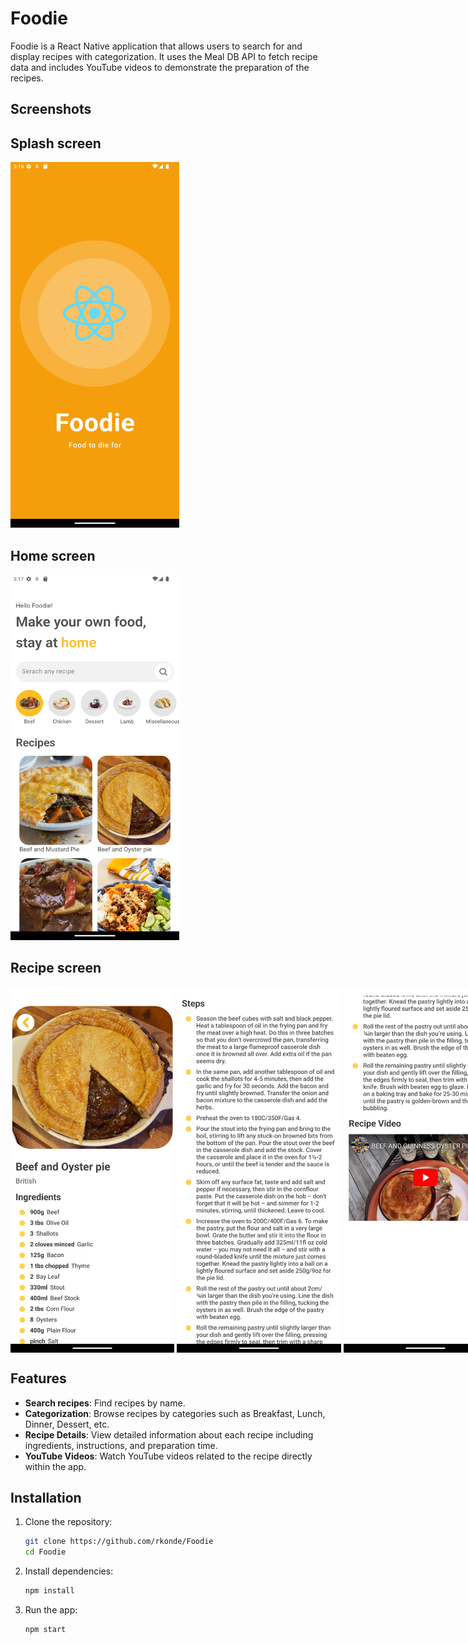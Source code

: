 # Foodie

Foodie is a React Native application that allows users to search for and display recipes with categorization.
It uses the Meal DB API to fetch recipe data and includes YouTube videos to demonstrate the preparation of the recipes.

## Screenshots

<p align="middle">
   <h2>Splash screen</h2>
   <img src="./screenshots/splash.png" width="270" height="585" />
   
   <br />
   
   <h2>Home screen</h2>
   <img src="./screenshots/home.png" width="270" height="585" />
   
   <br />

   <h2>Recipe screen</h2>
   <div style="display: flex; gap: 4px">
      <img src="./screenshots/recipe_1.png" width="270" height="585" />
      <img src="./screenshots/recipe_2.png" width="270" height="585" />
      <img src="./screenshots/recipe_3.png" width="270" height="585" />
   </div>
</p>

## Features

- **Search recipes**: Find recipes by name.
- **Categorization**: Browse recipes by categories such as Breakfast, Lunch, Dinner, Dessert, etc.
- **Recipe Details**: View detailed information about each recipe including ingredients, instructions, and preparation time.
- **YouTube Videos**: Watch YouTube videos related to the recipe directly within the app.

## Installation

1. Clone the repository:

   ```sh
   git clone https://github.com/rkonde/Foodie
   cd Foodie
   ```

2. Install dependencies:

   ```sh
   npm install
   ```

3. Run the app:

   ```sh
   npm start
   ```

